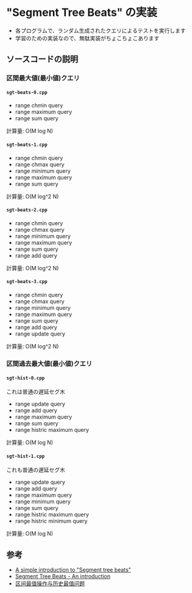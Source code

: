 # "Segment Tree Beats" の実装

- 各プログラムで、ランダム生成されたクエリによるテストを実行します
- 学習のための実装なので、無駄実装がちょこちょこあります

## ソースコードの説明

### 区間最大値(最小値)クエリ

#### `sgt-beats-0.cpp`

- range chmin query
- range maximum query
- range sum query

計算量: O(M log N)

#### `sgt-beats-1.cpp`

- range chmin query
- range chmax query
- range minimum query
- range maximum query
- range sum query

計算量: O(M log^2 N)

#### `sgt-beats-2.cpp`

- range chmin query
- range chmax query
- range minimum query
- range maximum query
- range sum query
- range add query

計算量: O(M log^2 N)

#### `sgt-beats-3.cpp`

- range chmin query
- range chmax query
- range minimum query
- range maximum query
- range sum query
- range add query
- range update query

計算量: O(M log^2 N)

### 区間過去最大値(最小値)クエリ

#### `sgt-hist-0.cpp`

これは普通の遅延セグ木

- range update query
- range add query
- range maximum query
- range sum query
- range histric maximum query

計算量: O(M log N)

#### `sgt-hist-1.cpp`

これも普通の遅延セグ木

- range update query
- range add query
- range maximum query
- range minimum query
- range sum query
- range histric maximum query
- range histric minimum query

計算量: O(M log N)

## 参考

- [A simple introduction to "Segment tree beats"](https://codeforces.com/blog/entry/57319)
- [Segment Tree Beats - An introduction](http://codingwithrajarshi.blogspot.com/2018/03/segment-tree-beats-introduction.html)
- [区间最值操作与历史最值问题](http://www.doc88.com/p-6744902151779.html)